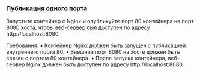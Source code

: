 
### Публикация одного порта

Запустите контейнер с Nginx и опубликуйте порт 80 контейнера на порт 8080 хоста, чтобы веб-сервер был доступен по адресу http://localhost:8080.

Требования:
•	Контейнер Nginx должен быть запущен с публикацией внутреннего порта 80.
•	Внешний порт 8080 на хосте должен быть связан с портом 80 контейнера.
•	После запуска контейнера, веб-сервер Nginx должен быть доступен по адресу http://localhost:8080.